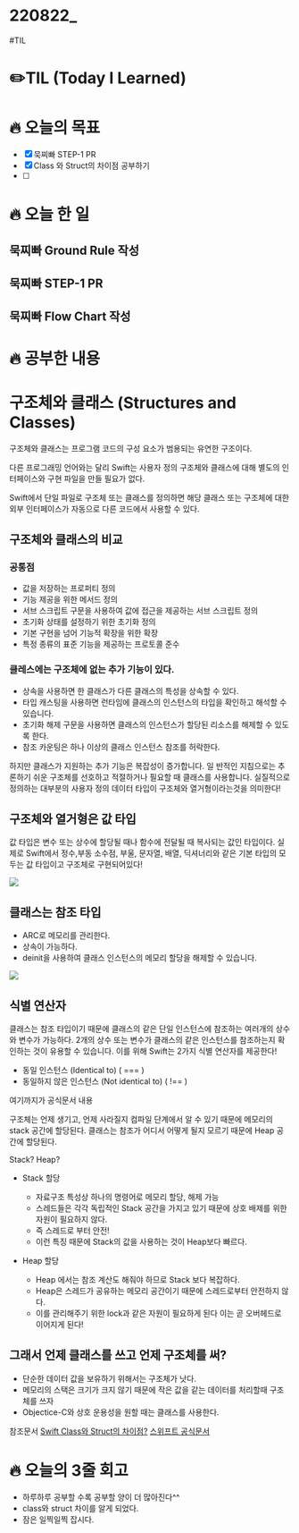 # 220822_
#TIL

# ✏️TIL (Today I Learned)
# 🔥 오늘의 목표
- [x] 묵찌빠 STEP-1 PR
- [x] Class 와 Struct의 차이점 공부하기
- [ ] 

# 🔥 오늘 한 일
## 묵찌빠 Ground Rule 작성
## 묵찌빠 STEP-1 PR 
## 묵찌빠 Flow Chart 작성
# 🔥 공부한 내용
# 구조체와 클래스 (Structures and Classes)
구조체와 클래스는 프로그램 코드의 구성 요소가 범용되는 유연한 구조이다.

다른 프로그래밍 언어와는 달리 Swift는 사용자 정의 구조체와  클래스에 대해 별도의 인터페이스와 구현 파일을 만들 필요가 없다.

Swift에서 단일 파일로 구조체 또는 클래스를 정의하면 해당 클래스 또는 구조체에 대한 외부 인터페이스가 자동으로 다른 코드에서 사용할 수 있다.

## 구조체와 클래스의 비교
### 공통점
- 값을 저장하는 프로퍼티 정의
- 기능 제공을 위한 메서드 정의
- 서브 스크립트 구문을 사용하여 값에 접근을 제공하는 서브 스크립트 정의
- 초기화 상태를 설정하기 위한 초기화 정의
- 기본 구현을 넘어 기능적 확장을 위한 확장
- 특정 종류의 표준 기능을 제공하는 프로토콜 준수

### 클레스에는 구조체에 없는 추가 기능이 있다.
- 상속을 사용하면 한 클래스가 다른 클래스의 특성을 상속할 수 있다.
- 타입 캐스팅을 사용하면 런타임에 클래스의 인스턴스의 타입을 확인하고 해석할 수 있습니다.
- 초기화 해제 구문을 사용하면 클래스의 인스턴스가 할당된 리소스를 해제할 수 있도록 한다.
- 참조 카운팅은 하나 이상의 클래스 인스턴스 참조를 허락한다.

하지만 클래스가 지원하는 추가 기능은 복잡성이 증가합니다. 일
반적인 지침으로는 추론하기 쉬운 구조체를 선호하고 적절하거나 필요할 때 클래스를 사용합니다. 
실질적으로 정의하는 대부분의 사용자 정의 데이터 타입이 구조체와 열거형이라는것을 의미한다!

## 구조체와 열거형은 값 타입

값 타입은 변수 또는 상수에 할당될 때나 함수에 전달될 때 복사되는 값인 타입이다.
실제로 Swift에서 정수,부동 소수점, 부울, 문자열, 배열, 딕셔너리와 같은 기본 타입의 모두는 값 타입이고 구조체로 구현되어있다!

![](220822_ClassAndStruct/09_sharedStateStruct_2x.png)

## 클래스는 참조 타입
- ARC로 메모리를 관리한다.
- 상속이 가능하다.
- deinit을 사용하여 클래스 인스턴스의 메모리 할당을 해제할 수 있습니다.

![](220822_ClassAndStruct/09_sharedStateClass_2x.png)

## 식별 연산자

클래스는 참조 타입이기 때문에 클래스의 같은 단일 인스턴스에 참조하는 여러개의 상수와 변수가 가능하다.
2개의 상수 또는 변수가 클래스의 같은 인스턴스를 참조하는지 확인하는 것이 유용할 수 있습니다. 이를 위해 Swift는 2가지 식별 연산자를 제공한다!

- 동일 인스턴스 (Identical to) ( === )
- 동일하지 않은 인스턴스 (Not identical to) ( !== )

여기까지가 공식문서 내용

구조체는 언제 생기고, 언제 사라질지 컴파일 단계에서 알 수 있기 때문에 메모리의 stack 공간에 할당된다.
클래스는 참조가 어디서 어떻게 될지 모르기 때문에 Heap 공간에 할당된다.

Stack? Heap?

- Stack 할당
	- 자료구조 특성상 하나의 명령어로 메모리 할당, 해제 가능
	- 스레드들은 각각 독립적인 Stack 공간을 가지고 있기 때문에 상호 배제를 위한 자원이 필요하지 않다.
	- 즉 스레드로 부터 안전!
	- 이런 특징 때문에 Stack의 값을 사용하는 것이 Heap보다 빠르다.

- Heap 할당
	- Heap 에서는 참조 계산도 해줘야 하므로 Stack 보다 복잡하다.
	- Heap은 스레드가 공유하는 메모리 공간이기 때문에 스레드로부터 안전하지 않다.
	- 이를 관리해주기 위한 lock과 같은 자원이 필요하게 된다 이는 곧  오버헤드로 이어지게 된다!

## 그래서 언제 클래스를 쓰고 언제 구조체를 써?
- 단순한 데이터 값을 보유하기 위해서는 구조체가 낫다.
- 메모리의 스택은 크기가 크지 않기 때문에 작은 값을 같는 데이터를 처리할때 구조체를 쓰자
- Objectice-C와 상호 운용성을 원할 때는 클래스를 사용한다.


참조문서
[Swift Class와 Struct의 차이점?](https://icksw.tistory.com/256)
[스위프트 공식문서](https://docs.swift.org/swift-book/LanguageGuide/ClassesAndStructures.html)


# 🔥 오늘의 3줄 회고
* 하루하루 공부할 수록 공부할 양이 더 많아진다^^
* class와 struct 차이를 알게 되었다.
* 잠은 일찍일찍 잡시다.
